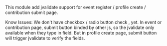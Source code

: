 This module add jvalidate support for event register / profile create / contribution submit page. 

Know Issues:
We don't have checkbox / radio button check , yet. 
In event or contribution page, submit button binded by other js, so the jvalidate only available when they type in field. But in profile create page, submit button will trigger jvalidate to verify the fields.
